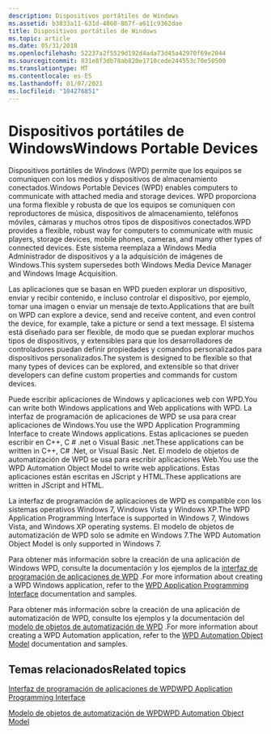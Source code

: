 ```yaml
---
description: Dispositivos portátiles de Windows
ms.assetid: b3833a11-631d-4860-867f-a611c9362dae
title: Dispositivos portátiles de Windows
ms.topic: article
ms.date: 05/31/2018
ms.openlocfilehash: 52237a2f5529d192d4ada73d45a42970f69e2044
ms.sourcegitcommit: 831e8f3db78ab820e1710cede244553c70e50500
ms.translationtype: MT
ms.contentlocale: es-ES
ms.lasthandoff: 01/07/2021
ms.locfileid: "104276851"
---
```

# <a name="windows-portable-devices"></a><span data-ttu-id="7b6ba-103">Dispositivos portátiles de Windows</span><span class="sxs-lookup"><span data-stu-id="7b6ba-103">Windows Portable Devices</span></span>

<span data-ttu-id="7b6ba-104">Dispositivos portátiles de Windows (WPD) permite que los equipos se comuniquen con los medios y dispositivos de almacenamiento conectados.</span><span class="sxs-lookup"><span data-stu-id="7b6ba-104">Windows Portable Devices (WPD) enables computers to communicate with attached media and storage devices.</span></span> <span data-ttu-id="7b6ba-105">WPD proporciona una forma flexible y robusta de que los equipos se comuniquen con reproductores de música, dispositivos de almacenamiento, teléfonos móviles, cámaras y muchos otros tipos de dispositivos conectados.</span><span class="sxs-lookup"><span data-stu-id="7b6ba-105">WPD provides a flexible, robust way for computers to communicate with music players, storage devices, mobile phones, cameras, and many other types of connected devices.</span></span> <span data-ttu-id="7b6ba-106">Este sistema reemplaza a Windows Media Administrador de dispositivos y a la adquisición de imágenes de Windows.</span><span class="sxs-lookup"><span data-stu-id="7b6ba-106">This system supersedes both Windows Media Device Manager and Windows Image Acquisition.</span></span>

<span data-ttu-id="7b6ba-107">Las aplicaciones que se basan en WPD pueden explorar un dispositivo, enviar y recibir contenido, e incluso controlar el dispositivo, por ejemplo, tomar una imagen o enviar un mensaje de texto.</span><span class="sxs-lookup"><span data-stu-id="7b6ba-107">Applications that are built on WPD can explore a device, send and receive content, and even control the device, for example, take a picture or send a text message.</span></span> <span data-ttu-id="7b6ba-108">El sistema está diseñado para ser flexible, de modo que se puedan explorar muchos tipos de dispositivos, y extensibles para que los desarrolladores de controladores puedan definir propiedades y comandos personalizados para dispositivos personalizados.</span><span class="sxs-lookup"><span data-stu-id="7b6ba-108">The system is designed to be flexible so that many types of devices can be explored, and extensible so that driver developers can define custom properties and commands for custom devices.</span></span>

<span data-ttu-id="7b6ba-109">Puede escribir aplicaciones de Windows y aplicaciones web con WPD.</span><span class="sxs-lookup"><span data-stu-id="7b6ba-109">You can write both Windows applications and Web applications with WPD.</span></span> <span data-ttu-id="7b6ba-110">La interfaz de programación de aplicaciones de WPD se usa para crear aplicaciones de Windows.</span><span class="sxs-lookup"><span data-stu-id="7b6ba-110">You use the WPD Application Programming Interface to create Windows applications.</span></span> <span data-ttu-id="7b6ba-111">Estas aplicaciones se pueden escribir en C++, C \# .net o Visual Basic .net.</span><span class="sxs-lookup"><span data-stu-id="7b6ba-111">These applications can be written in C++, C\# .Net, or Visual Basic .Net.</span></span> <span data-ttu-id="7b6ba-112">El modelo de objetos de automatización de WPD se usa para escribir aplicaciones Web.</span><span class="sxs-lookup"><span data-stu-id="7b6ba-112">You use the WPD Automation Object Model to write web applications.</span></span> <span data-ttu-id="7b6ba-113">Estas aplicaciones están escritas en JScript y HTML.</span><span class="sxs-lookup"><span data-stu-id="7b6ba-113">These applications are written in JScript and HTML.</span></span>

<span data-ttu-id="7b6ba-114">La interfaz de programación de aplicaciones de WPD es compatible con los sistemas operativos Windows 7, Windows Vista y Windows XP.</span><span class="sxs-lookup"><span data-stu-id="7b6ba-114">The WPD Application Programming Interface is supported in Windows 7, Windows Vista, and Windows XP operating systems.</span></span> <span data-ttu-id="7b6ba-115">El modelo de objetos de automatización de WPD solo se admite en Windows 7.</span><span class="sxs-lookup"><span data-stu-id="7b6ba-115">The WPD Automation Object Model is only supported in Windows 7.</span></span>

<span data-ttu-id="7b6ba-116">Para obtener más información sobre la creación de una aplicación de Windows WPD, consulte la documentación y los ejemplos de la [interfaz de programación de aplicaciones de WPD](./wpd_sdk/wpd-application-programming-interface.md) .</span><span class="sxs-lookup"><span data-stu-id="7b6ba-116">For more information about creating a WPD Windows application, refer to the [WPD Application Programming Interface](./wpd_sdk/wpd-application-programming-interface.md) documentation and samples.</span></span>

<span data-ttu-id="7b6ba-117">Para obtener más información sobre la creación de una aplicación de automatización de WPD, consulte los ejemplos y la documentación del [modelo de objetos de automatización de WPD](/previous-versions/windows/desktop/legacy/dd389295(v=vs.85)) .</span><span class="sxs-lookup"><span data-stu-id="7b6ba-117">For more information about creating a WPD Automation application, refer to the [WPD Automation Object Model](/previous-versions/windows/desktop/legacy/dd389295(v=vs.85)) documentation and samples.</span></span>

## <a name="related-topics"></a><span data-ttu-id="7b6ba-118">Temas relacionados</span><span class="sxs-lookup"><span data-stu-id="7b6ba-118">Related topics</span></span>

<dl> <span data-ttu-id="7b6ba-119"><dt>


</dt> <dt></span><span class="sxs-lookup"><span data-stu-id="7b6ba-119"><dt>


</dt> <dt></span></span>

[<span data-ttu-id="7b6ba-120">Interfaz de programación de aplicaciones de WPD</span><span class="sxs-lookup"><span data-stu-id="7b6ba-120">WPD Application Programming Interface</span></span>](./wpd_sdk/wpd-application-programming-interface.md)
</dt> <dt>

<span data-ttu-id="7b6ba-121">[Modelo de objetos de automatización de WPD](/previous-versions/windows/desktop/legacy/dd389295(v=vs.85))</span><span class="sxs-lookup"><span data-stu-id="7b6ba-121">[WPD Automation Object Model](/previous-versions/windows/desktop/legacy/dd389295(v=vs.85))</span></span>
</dt> </dl>

 

 
